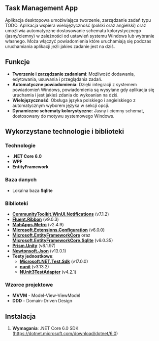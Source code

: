 
## Task Management App

Aplikacja desktopowa umożiwiająca tworzenie, zarządzanie zadań typu TODO. Aplikacja wspiera wielojęzyczność (polski oraz angielski) oraz umożliwia automatyczne dostosowanie schematu kolorystycznego (jasny/ciemny) w zależności od ustawień systemu Windows lub wybranie własnego. Moża włączyć powiadomienia które uruchamiają się podczas uruchamiania aplikacji jeżli jakies zadanie jest na dziś.

## Funkcje

- **Tworzenie i zarządzanie zadaniami**: Możliwość dodawania, edytowania, usuwania i przeglądania zadań.
- **Automatyczne powiadomienia**: Dzięki integracji z systemem powiadomień Windows, powiadomienia są wysyłane gdy aplikacja się uruchamia i jest jakieś zdania do wykoanian na dziś.
- **Wielojęzyczność**: Obsługa języka polskiego i angielskiego z automatycznym wyborem języka w sekcji opcji.
- **Dynamiczne schematy kolorystyczne**: Jasny i ciemny schemat, dostosowany do motywu systemowego Windows.

## Wykorzystane technologie i biblioteki

### Technologie

- **.NET Core 6.0**
- **WPF**
- **EntityFramework**

### Baza danych

- Lokalna baza **Sqlite**

### Biblioteki

- **[CommunityToolkit.WinUI.Notifications](https://www.nuget.org/packages/CommunityToolkit.WinUI.Notifications/)** (v7.1.2)
- **[Fluent.Ribbon](https://www.nuget.org/packages/Fluent.Ribbon/)** (v9.0.3)
- **[MahApps.Metro](https://www.nuget.org/packages/MahApps.Metro/)** (v2.4.9)
- **[Microsoft.Extensions.Configuration](https://www.nuget.org/packages/Microsoft.Extensions.Configuration/)** (v6.0.0)
- **[Microsoft.EntityFrameworkCore](https://www.nuget.org/packages/Microsoft.EntityFrameworkCore/)** oraz **[Microsoft.EntityFrameworkCore.Sqlite](https://www.nuget.org/packages/Microsoft.EntityFrameworkCore.Sqlite/)** (v6.0.35)
- **[Prism.Unity](https://www.nuget.org/packages/Prism.Unity/)** (v8.1.97)
- **[Newtonsoft.Json](https://www.nuget.org/packages/Newtonsoft.Json/)** (v13.0.1)
- **Testy jednostkowe**:
  - **[Microsoft.NET.Test.Sdk](https://www.nuget.org/packages/Microsoft.NET.Test.Sdk/)** (v17.0.0)
  - **[nunit](https://www.nuget.org/packages/nunit/)** (v3.13.2)
  - **[NUnit3TestAdapter](https://www.nuget.org/packages/NUnit3TestAdapter/)** (v4.2.1)

### Wzorce projektowe

- **MVVM** - Model-View-ViewModel
- **DDD** - Domain-Driven Design

## Instalacja

1. **Wymagania**: .NET Core 6.0 SDK (https://dotnet.microsoft.com/download/dotnet/6.0)
